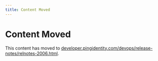 ```yaml
---
title: Content Moved
---
```

# Content Moved

This content has moved to [developer.pingidentity.com/devops/release-notes/relnotes-2006.html](https://developer.pingidentity.com/devops/release-notes/relnotes-2006.html).

